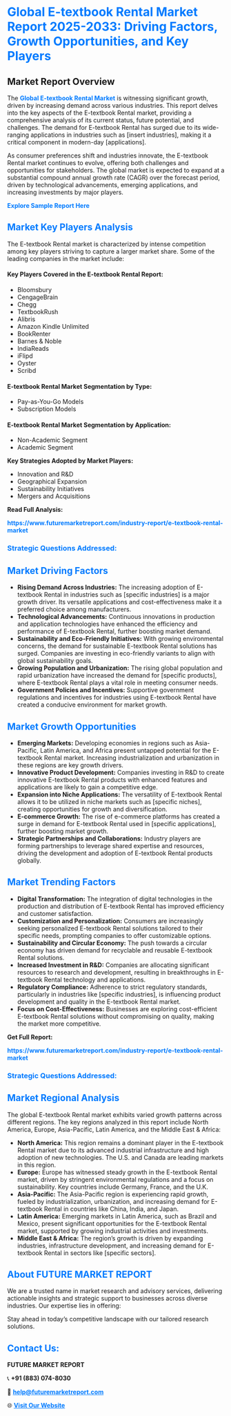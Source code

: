 <h1 style="color: #007BFF;">Global E-textbook Rental Market Report 2025-2033: Driving Factors, Growth Opportunities, and Key Players</h1>

<section id="overview">
<h2>Market Report Overview</h2>
<p>The <a href="https://www.futuremarketreport.com/industry-report/e-textbook-rental-market" style="color: #007BFF; text-decoration: none;"><strong>Global E-textbook Rental Market</strong></a> is witnessing significant growth, driven by increasing demand across various industries. This report delves into the key aspects of the E-textbook Rental market, providing a comprehensive analysis of its current status, future potential, and challenges. The demand for E-textbook Rental has surged due to its wide-ranging applications in industries such as [insert industries], making it a critical component in modern-day [applications].</p>
<p>As consumer preferences shift and industries innovate, the E-textbook Rental market continues to evolve, offering both challenges and opportunities for stakeholders. The global market is expected to expand at a substantial compound annual growth rate (CAGR) over the forecast period, driven by technological advancements, emerging applications, and increasing investments by major players.</p>
</section>

<section id="overview">
<p><a href="https://www.futuremarketreport.com/request-sample/reportId=51326" style="color: #007BFF; text-decoration: none;"><strong>Explore Sample Report Here</strong></a></p>
</section>

<section id="key-players">
<h2 style="color: #007BFF;">Market Key Players Analysis</h2>
<p>The E-textbook Rental market is characterized by intense competition among key players striving to capture a larger market share. Some of the leading companies in the market include:</p>
<h4>Key Players Covered in the E-textbook Rental Report:</h4>
<ul><li>Bloomsbury</li><li>CengageBrain</li><li>Chegg</li><li>TextbookRush</li><li>Alibris</li><li>Amazon Kindle Unlimited</li><li>BookRenter</li><li>Barnes &amp; Noble</li><li>IndiaReads</li><li>iFlipd</li><li>Oyster</li><li>Scribd</li></ul>
<h4>E-textbook Rental Market Segmentation by Type:</h4>
<ul><li>Pay-as-You-Go Models</li><li>Subscription Models</li></ul>

<h4>E-textbook Rental Market Segmentation by Application:</h4>
<ul><li>Non-Academic Segment</li><li>Academic Segment</li></ul>
<p><strong>Key Strategies Adopted by Market Players:</strong></p>
<ul>
<li>Innovation and R&D</li>
<li>Geographical Expansion</li>
<li>Sustainability Initiatives</li>
<li>Mergers and Acquisitions</li>
</ul>
</section>

<section>
<p><strong>Read Full Analysis: </strong></p><a href="https://www.futuremarketreport.com/industry-report/e-textbook-rental-market" style="color: #007BFF; text-decoration: none;"><strong>https://www.futuremarketreport.com/industry-report/e-textbook-rental-market</strong></a>
<h3 style="color: #007BFF;">Strategic Questions Addressed:</h3>
</section>

<section id="driving-factors">
<h2 style="color: #007BFF;">Market Driving Factors</h2>
<ul>
<li><strong>Rising Demand Across Industries:</strong> The increasing adoption of E-textbook Rental in industries such as [specific industries] is a major growth driver. Its versatile applications and cost-effectiveness make it a preferred choice among manufacturers.</li>
<li><strong>Technological Advancements:</strong> Continuous innovations in production and application technologies have enhanced the efficiency and performance of E-textbook Rental, further boosting market demand.</li>
<li><strong>Sustainability and Eco-Friendly Initiatives:</strong> With growing environmental concerns, the demand for sustainable E-textbook Rental solutions has surged. Companies are investing in eco-friendly variants to align with global sustainability goals.</li>
<li><strong>Growing Population and Urbanization:</strong> The rising global population and rapid urbanization have increased the demand for [specific products], where E-textbook Rental plays a vital role in meeting consumer needs.</li>
<li><strong>Government Policies and Incentives:</strong> Supportive government regulations and incentives for industries using E-textbook Rental have created a conducive environment for market growth.</li>
</ul>
</section>

<section id="growth-opportunities">
<h2 style="color: #007BFF;">Market Growth Opportunities</h2>
<ul>
<li><strong>Emerging Markets:</strong> Developing economies in regions such as Asia-Pacific, Latin America, and Africa present untapped potential for the E-textbook Rental market. Increasing industrialization and urbanization in these regions are key growth drivers.</li>
<li><strong>Innovative Product Development:</strong> Companies investing in R&D to create innovative E-textbook Rental products with enhanced features and applications are likely to gain a competitive edge.</li>
<li><strong>Expansion into Niche Applications:</strong> The versatility of E-textbook Rental allows it to be utilized in niche markets such as [specific niches], creating opportunities for growth and diversification.</li>
<li><strong>E-commerce Growth:</strong> The rise of e-commerce platforms has created a surge in demand for E-textbook Rental used in [specific applications], further boosting market growth.</li>
<li><strong>Strategic Partnerships and Collaborations:</strong> Industry players are forming partnerships to leverage shared expertise and resources, driving the development and adoption of E-textbook Rental products globally.</li>
</ul>
</section>

<section id="trending-factors">
<h2 style="color: #007BFF;">Market Trending Factors</h2>
<ul>
<li><strong>Digital Transformation:</strong> The integration of digital technologies in the production and distribution of E-textbook Rental has improved efficiency and customer satisfaction.</li>
<li><strong>Customization and Personalization:</strong> Consumers are increasingly seeking personalized E-textbook Rental solutions tailored to their specific needs, prompting companies to offer customizable options.</li>
<li><strong>Sustainability and Circular Economy:</strong> The push towards a circular economy has driven demand for recyclable and reusable E-textbook Rental solutions.</li>
<li><strong>Increased Investment in R&D:</strong> Companies are allocating significant resources to research and development, resulting in breakthroughs in E-textbook Rental technology and applications.</li>
<li><strong>Regulatory Compliance:</strong> Adherence to strict regulatory standards, particularly in industries like [specific industries], is influencing product development and quality in the E-textbook Rental market.</li>
<li><strong>Focus on Cost-Effectiveness:</strong> Businesses are exploring cost-efficient E-textbook Rental solutions without compromising on quality, making the market more competitive.</li>
</ul>
</section>

<section>
<p><strong>Get Full Report: </strong></p><a href="https://www.futuremarketreport.com/industry-report/e-textbook-rental-market" style="color: #007BFF; text-decoration: none;"><strong>https://www.futuremarketreport.com/industry-report/e-textbook-rental-market</strong></a>
<h3 style="color: #007BFF;">Strategic Questions Addressed:</h3>
</section>


<section id="regional-analysis">
<h2 style="color: #007BFF;">Market Regional Analysis</h2>
<p>The global E-textbook Rental market exhibits varied growth patterns across different regions. The key regions analyzed in this report include North America, Europe, Asia-Pacific, Latin America, and the Middle East & Africa:</p>
<ul>
<li><strong>North America:</strong> This region remains a dominant player in the E-textbook Rental market due to its advanced industrial infrastructure and high adoption of new technologies. The U.S. and Canada are leading markets in this region.</li>
<li><strong>Europe:</strong> Europe has witnessed steady growth in the E-textbook Rental market, driven by stringent environmental regulations and a focus on sustainability. Key countries include Germany, France, and the U.K.</li>
<li><strong>Asia-Pacific:</strong> The Asia-Pacific region is experiencing rapid growth, fueled by industrialization, urbanization, and increasing demand for E-textbook Rental in countries like China, India, and Japan.</li>
<li><strong>Latin America:</strong> Emerging markets in Latin America, such as Brazil and Mexico, present significant opportunities for the E-textbook Rental market, supported by growing industrial activities and investments.</li>
<li><strong>Middle East & Africa:</strong> The region’s growth is driven by expanding industries, infrastructure development, and increasing demand for E-textbook Rental in sectors like [specific sectors].</li>
</ul>
</section>

<footer>
<h2 style="color: #007BFF;">About FUTURE MARKET REPORT</h2>
<p>We are a trusted name in market research and advisory services, delivering actionable insights and strategic support to businesses across diverse industries. Our expertise lies in offering:</p>

<p>Stay ahead in today’s competitive landscape with our tailored research solutions.</p>

<h2 style="color: #007BFF;">Contact Us:</h2>
<p><strong>FUTURE MARKET REPORT</strong></p>
<p>📞 <strong>+91 (883) 074-8030</strong></p>
<p>📧 <strong><a href="mailto:help@futuremarketreport.com" style="color: #007BFF;">help@futuremarketreport.com</a></strong></p>
<p>🌐 <strong><a href="https://www.futuremarketreport.com/" style="color: #007BFF;">Visit Our Website</a></strong></p>
</footer>
